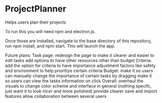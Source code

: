 # ProjectPlanner
 Helps users plan their projects

To run this you will need npm and electron.js.

Once those are installed, navigate to the base directory of this repository, run npm install, and npm start. This will launch the app.

Future plans:
Task page:
    redesign the page to make it clearer and easier to edit tasks
    add options to have other resources other than budget
Criteria:
    add the option for criteria to have importance adjustment factors like safety and environment to help prioritize certain criteria
Budget:
    make it so users can manually change the importance of certain tasks by dragging
    make it so users can view the tasks information on click
Overall:
    overhaul the visuals to change color scheme and interface in general (nothing specifc, just want it to look nicer and more polished)
    provide clearer save and import features
    allow collaboration between several users